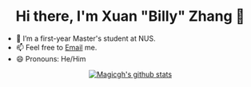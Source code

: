 <div align="center">

  <h1> Hi there, I'm Xuan "Billy" Zhang 👋 </h1>
  
</div>

- 🔭 I’m a first-year Master's student at NUS.
- 📫 Feel free to [Email](mailto:github@magicgh.com) me.
- 😄 Pronouns: He/Him

<div align="center">
  
[![Magicgh's github stats](https://github-readme-stats.vercel.app/api?username=magicgh&count_private=true&show_icons=true&theme=vue)](https://github.com/magicgh)

</div>
